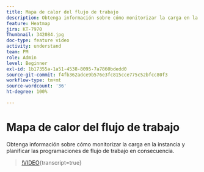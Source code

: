 ```yaml
---
title: Mapa de calor del flujo de trabajo
description: Obtenga información sobre cómo monitorizar la carga en la instancia y planificar las programaciones de flujo de trabajo en consecuencia.
feature: Heatmap
jira: KT-7970
Thumbnail: 342084.jpg
doc-type: feature video
activity: understand
team: PM
role: Admin
level: Beginner
exl-id: 1b17355a-1a51-4538-8095-7a7860bdedd0
source-git-commit: f4fb362adce9b576e3fc815cce775c52bfcc80f3
workflow-type: tm+mt
source-wordcount: '36'
ht-degree: 100%

---
```


# Mapa de calor del flujo de trabajo

Obtenga información sobre cómo monitorizar la carga en la instancia y planificar las programaciones de flujo de trabajo en consecuencia.

>[!VIDEO](https://video.tv.adobe.com/v/342084?quality=12&learn=on){transcript=true}
